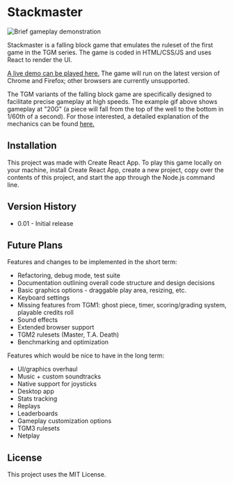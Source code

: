 # Stackmaster

![Brief gameplay demonstration](https://media.giphy.com/media/3ohs4o9idZAfMhNqyk/giphy.gif)

Stackmaster is a falling block game that emulates the ruleset of the first game in the TGM series. The game is coded in HTML/CSS/JS and uses React to render the UI.

[A live demo can be played here.](https://codepen.io/jwc907/full/qxBVKr) The game will run on the latest version of Chrome and Firefox; other browsers are currently unsupported.

The TGM variants of the falling block game are specifically designed to facilitate precise gameplay at high speeds. The example gif above shows gameplay at "20G" (a piece will fall from the top of the well to the bottom in 1/60th of a second). For those interested, a detailed explanation of the mechanics can be found [here.](http://kitaru.1101b.com/TGMGUIDE/)

## Installation

This project was made with Create React App. To play this game locally on your machine, install Create React App, create a new project, copy over the contents of this project, and start the app through the Node.js command line.

## Version History
* 0.01 - Initial release

## Future Plans

Features and changes to be implemented in the short term:
* Refactoring, debug mode, test suite
* Documentation outlining overall code structure and design decisions
* Basic graphics options - draggable play area, resizing, etc.
* Keyboard settings
* Missing features from TGM1: ghost piece, timer, scoring/grading system, playable credits roll
* Sound effects
* Extended browser support
* TGM2 rulesets (Master, T.A. Death)
* Benchmarking and optimization

Features which would be nice to have in the long term:
* UI/graphics overhaul
* Music + custom soundtracks
* Native support for joysticks
* Desktop app
* Stats tracking
* Replays
* Leaderboards
* Gameplay customization options
* TGM3 rulesets
* Netplay

## License

This project uses the MIT License.
